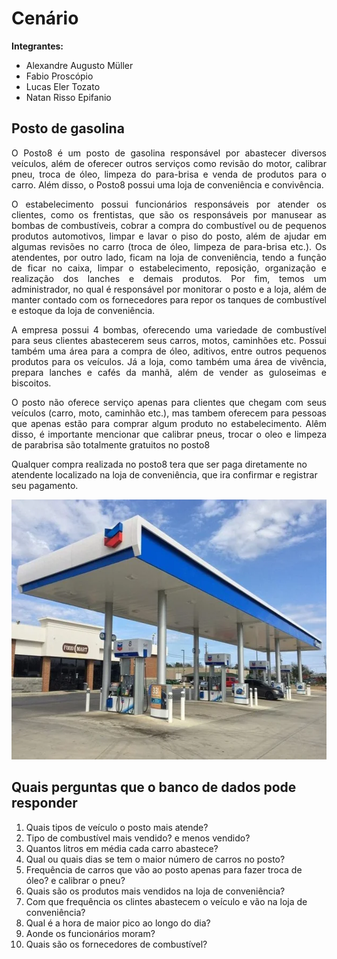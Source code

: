 # Cenário
**Integrantes:**
 - Alexandre Augusto Müller
 - Fabio Proscópio
 - Lucas Eler Tozato
 - Natan Risso Epifanio

## Posto de gasolina

<p align="justify">O Posto8 é um posto de gasolina responsável por abastecer diversos veículos, além de oferecer outros serviços como revisão do motor, calibrar pneu, troca de óleo, limpeza do para-brisa e venda de produtos para o carro. Além disso, o Posto8 possui uma loja de conveniência e convivência.</p>

<p align="justify">O estabelecimento possui funcionários responsáveis por atender os clientes, como os frentistas, que são os responsáveis por manusear as bombas de combustíveis, cobrar a compra do combustível ou de pequenos produtos automotivos, limpar e lavar o piso do posto, além de ajudar em algumas revisões no carro (troca de óleo, limpeza de para-brisa etc.). Os atendentes, por outro lado, ficam na loja de conveniência, tendo a função de ficar no caixa, limpar o estabelecimento, reposição, organização e realização dos lanches e demais produtos. Por fim, temos um administrador, no qual é responsável por monitorar o posto e a loja, além de manter contado com os fornecedores para repor os tanques de combustível e estoque da loja de conveniência.</p>

<p align="justify">A empresa possui 4 bombas, oferecendo uma variedade de combustível para seus clientes abastecerem seus carros, motos, caminhões etc. Possui também uma área para a compra de óleo, aditivos, entre outros pequenos produtos para os veículos. Já a loja, como também uma área de vivência, prepara lanches e cafés da manhã, além de vender as guloseimas e biscoitos.</p>

<p align="justify">O posto não oferece serviço apenas para clientes que chegam com seus veículos (carro, moto, caminhão etc.), mas tambem oferecem para pessoas que apenas estão para comprar algum produto no estabelecimento. Alêm disso, é importante mencionar que calibrar pneus, trocar o oleo e limpeza de parabrisa são totalmente gratuitos no posto8 

Qualquer compra realizada no posto8 tera que ser paga diretamente no atendente localizado na loja de conveniência, que ira confirmar e registrar seu pagamento.</p>

<p align="center"><img width="590px" height="416" src="https://github.com/AlexandreMuller/Design_e_Desenvolvimento_de_Banco_de_Dados_I/blob/master/Imagens/Posto%20de%20gasolina.webp"></p>

## Quais perguntas que o banco de dados pode responder

1. Quais tipos de veículo o posto mais atende?
2. Tipo de combustível mais vendido? e menos vendido?
3. Quantos litros em média cada carro abastece?
4. Qual ou quais dias se tem o maior número de carros no posto?
5. Frequência de carros que vão ao posto apenas para fazer troca de óleo? e calibrar o pneu?
6. Quais são os produtos mais vendidos na loja de conveniência?
7. Com que frequência os clintes abastecem o veículo e vão na loja de conveniência?
8. Qual é a hora de maior pico ao longo do dia?
9. Aonde os funcionários moram?
10. Quais são os fornecedores de combustível?
